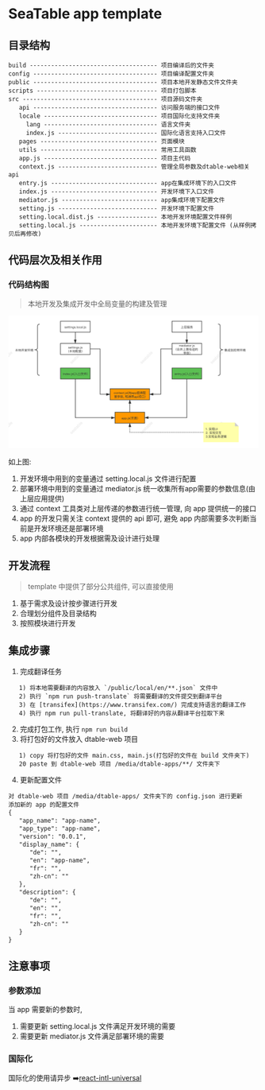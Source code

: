 # SeaTable app template

## 目录结构

```
build ------------------------------------ 项目编译后的文件夹
config ----------------------------------- 项目编译配置文件夹
public ----------------------------------- 项目本地开发静态文件文件夹
scripts ---------------------------------- 项目打包脚本
src -------------------------------------- 项目源码文件夹
   api ----------------------------------- 访问服务端的接口文件
   locale -------------------------------- 项目国际化支持文件夹
     lang -------------------------------- 语言文件夹
     index.js ---------------------------- 国际化语言支持入口文件
   pages --------------------------------- 页面模块
   utils --------------------------------- 常用工具函数
   app.js -------------------------------- 项目主代码
   context.js ---------------------------- 管理全局参数及dtable-web相关api
   entry.js ------------------------------ app在集成环境下的入口文件
   index.js ------------------------------ 开发环境下入口文件
   mediator.js --------------------------- app集成环境下配置文件
   setting.js ---------------------------- 开发环境下配置文件
   setting.local.dist.js ----------------- 本地开发环境配置文件样例
   setting.local.js ---------------------- 本地开发环境下配置文件 (从样例拷贝后再修改)
```
## 代码层次及相关作用

### 代码结构图
> 本地开发及集成开发中全局变量的构建及管理

![你好](./public/media/images/seatable-app-template.png)

如上图: 
1. 开发环境中用到的变量通过 setting.local.js 文件进行配置
2. 部署环境中用到的变量通过 mediator.js 统一收集所有app需要的参数信息(由上层应用提供)
3. 通过 context 工具类对上层传递的参数进行统一管理, 向 app 提供统一的接口
4. app 的开发只需关注 context 提供的 api 即可, 避免 app 内部需要多次判断当前是开发环境还是部署环境
5. app 内部各模块的开发根据需及设计进行处理

## 开发流程
> template 中提供了部分公共组件, 可以直接使用

1. 基于需求及设计按步骤进行开发
2. 合理划分组件及目录结构
3. 按照模块进行开发
   
## 集成步骤

1. 完成翻译任务
```
   1) 将本地需要翻译的内容放入 `/public/local/en/**.json` 文件中
   2) 执行 `npm run push-translate` 将需要翻译的文件提交到翻译平台
   3) 在 [transifex](https://www.transifex.com/) 完成支持语言的翻译工作
   4) 执行 npm run pull-translate, 将翻译好的内容从翻译平台拉取下来
```

2. 完成打包工作, 执行 `npm run build`
3. 将打包好的文件放入 dtable-web 项目
```
   1) copy 将打包好的文件 main.css, main.js(打包好的文件在 build 文件夹下)
   20 paste 到 dtable-web 项目 /media/dtable-apps/**/ 文件夹下
```

4. 更新配置文件
```
对 dtable-web 项目 /media/dtable-apps/ 文件夹下的 config.json 进行更新
添加新的 app 的配置文件
{
   "app_name": "app-name",
   "app_type": "app-name",
   "version": "0.0.1",
   "display_name": {
      "de": "",
      "en": "app-name",
      "fr": "",
      "zh-cn": ""
   },
   "description": {
      "de": "",
      "en": "",
      "fr": "",
      "zh-cn": ""
   }
}
```

## 注意事项

### 参数添加
当 app 需要新的参数时, 
1. 需要更新 setting.local.js 文件满足开发环境的需要
2. 需要更新 mediator.js 文件满足部署环境的需要

### 国际化

国际化的使用请异步 ➡️[react-intl-universal](https://github.com/alibaba/react-intl-universal)
